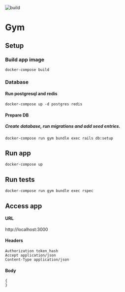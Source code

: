 ![build](https://github.com/vitalied/gym/workflows/build/badge.svg)

# Gym

## Setup

### Build app image
```
docker-compose build
```

### Database
#### Run postgresql and redis
```
docker-compose up -d postgres redis
```

#### Prepare DB
##### Create database, run migrations and add seed entries.
```
docker-compose run gym bundle exec rails db:setup
```

## Run app
```
docker-compose up
```

## Run tests
```
docker-compose run gym bundle exec rspec
```

## Access app

#### URL
http://localhost:3000

#### Headers
```
Authorization token_hash
Accept application/json
Content-Type application/json
```
#### Body
```
{
}
```

